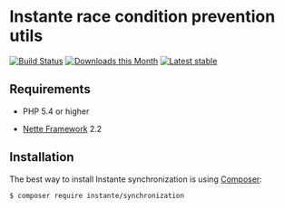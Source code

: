 Instante race condition prevention utils
======

[![Build Status](https://travis-ci.org/instante/synchronization.svg?branch=master)](https://travis-ci.org/instante/synchronization)
[![Downloads this Month](https://img.shields.io/packagist/dm/instante/synchronization.svg)](https://packagist.org/packages/instante/synchronization)
[![Latest stable](https://img.shields.io/packagist/v/instante/synchronization.svg)](https://packagist.org/packages/instante/synchronization)

Requirements
------------

- PHP 5.4 or higher

- [Nette Framework](https://github.com/nette/nette) 2.2



Installation
------------

The best way to install Instante synchronization is using  [Composer](http://getcomposer.org/):

```sh
$ composer require instante/synchronization
```
